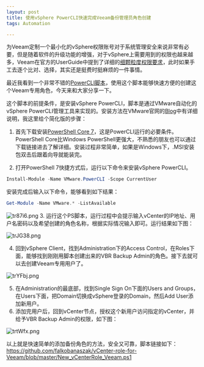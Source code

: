 ```yaml
---
layout: post
title: 使用vSphere PowerCLI快速完成Veeam备份管理员角色创建
tags: Automation

---
```


为Veeam定制一个最小化的vSphere权限账号对于系统管理安全来说非常有必要，但是随着软件的升级功能的增强，对于vSphere上需要用到的权限也越来越多，Veeam在官方的UserGuide中提到了详细的[细颗粒度权限要求](https://helpcenter.veeam.com/docs/backup/permissions/cumulativepermissions.html?ver=100)，此时如果手工去逐个比对、选择，其实还是挺费时挺麻烦的一件事情。

最近我看到一个非常不错的[PowerCLI脚本](https://www.virtualhome.blog/2020/04/22/creating-a-vcenter-role-for-veeam-with-powercli/)，使用这个脚本能够快速方便的创建这个Veeam专用角色，今天来和大家分享一下。

这个脚本的前提条件，是安装vSphere PowerCLI，脚本是通过VMware自动化的vSphere PowerCLI管理工具来实现的。安装方法在VMware官网的[Blog](https://blogs.vmware.com/PowerCLI/2018/03/installing-powercli-10-0-0-macos.html)中有详细说明，我这里给个简化版的步骤：

1. 首先下载安装[PowerShell Core 7](https://github.com/PowerShell/PowerShell)，这是PowerCLI运行的必要条件。PowerShell Core比Windows PowerShell更强大，不熟悉的朋友也可以通过下载链接进去了解详细。安装过程非常简单，如果是Windows下，.MSI安装包双击后跟着向导就能装完。

2. 打开PowerShell 7快捷方式后，运行以下命令来安装vSphere PowerCLI。
```powershell
Install-Module -Name VMware.PowerCLI -Scope CurrentUser
```
   安装完成后输入以下命令，能够看到如下结果：
```powershell
Get-Module -Name VMware.* -ListAvailable
```

![tr87i6.png](https://s1.ax1x.com/2020/06/05/tr87i6.png)
3. 运行这个PS脚本，运行过程中会提示输入vCenter的IP地址、用户名密码以及希望创建的角色名称，根据实际情况输入即可。运行结果如下图：

![trJG38.png](https://s1.ax1x.com/2020/06/05/trJG38.png)

4. 回到vSphere Client，找到Administration下的Access Control，在Roles下面，能够找到刚刚用脚本创建出来的VBR Backup Admin的角色。接下去就可以去创建Veeam专用用户了。

![trYFbj.png](https://s1.ax1x.com/2020/06/05/trYFbj.png)

5. 在Administration的最底部，找到Single Sign On下面的Users and Groups，在Users下面，把Domain切换成vSphere登录的Domain，然后Add User添加新用户。
6. 添加完用户后，回到vCenter节点，授权这个新用户访问指定的vCenter，并给予VBR Backup Admin的权限，如下图：

![trtWfx.png](https://s1.ax1x.com/2020/06/05/trtWfx.png)

以上就是快速简单的添加备份角色的方法，安全又可靠，脚本链接如下：
https://github.com/falkobanaszak/vCenter-role-for-Veeam/blob/master/New_vCenterRole_Veeam.ps1





